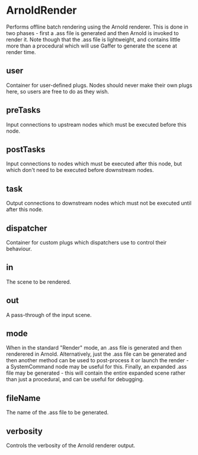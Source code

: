 # ArnoldRender

Performs offline batch rendering using the
Arnold renderer. This is done in two phases -
first a .ass file is generated and then Arnold
is invoked to render it. Note though that the .ass
file is lightweight, and contains little more than
a procedural which will use Gaffer to generate the
scene at render time.

## user 

 Container for user-defined plugs. Nodes
should never make their own plugs here,
so users are free to do as they wish. 

## preTasks 

 Input connections to upstream nodes which must be
executed before this node. 

## postTasks 

 Input connections to nodes which must be
executed after this node, but which don't
need to be executed before downstream nodes. 

## task 

 Output connections to downstream nodes which must
not be executed until after this node. 

## dispatcher 

 Container for custom plugs which dispatchers use to
control their behaviour. 

## in 

 The scene to be rendered. 

## out 

 A pass-through of the input scene. 

## mode 

 When in the standard "Render" mode, an .ass
file is generated and then renderered in Arnold.
Alternatively, just the .ass file can be generated
and then another method can be used to post-process
it or launch the render - a SystemCommand node may
be useful for this. Finally, an expanded .ass file
may be generated - this will contain the entire
expanded scene rather than just a procedural, and can
be useful for debugging. 

## fileName 

 The name of the .ass file to be generated. 

## verbosity 

 Controls the verbosity of the Arnold renderer output. 

